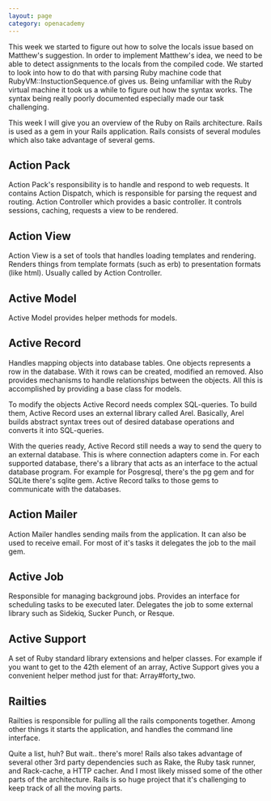 ```yaml
---
layout: page
category: openacademy
---
```

This week we started to figure out how to solve the locals issue based on Matthew's suggestion. In order to implement Matthew's idea, we need to be able to detect assignments to the locals from the compiled code. We started to look into how to do that with parsing Ruby machine code that RubyVM::InstuctionSequence.of gives us. Being unfamiliar with the Ruby virtual machine it took us a while to figure out how the syntax works. The syntax being really poorly documented especially made our task challenging.

This week I will give you an overview of the Ruby on Rails architecture. Rails is used as a gem in your Rails application. Rails consists of several modules which also take advantage of several gems.

## Action Pack

Action Pack's responsibility is to handle and respond to web requests. It contains Action Dispatch, which is responsible for parsing the request and routing. Action Controller which provides a basic controller. It controls sessions, caching, requests a view to be rendered.

## Action View

Action View is a set of tools that handles loading templates and rendering. Renders things from template formats (such as erb) to presentation formats (like html). Usually called by Action Controller.

## Active Model

Active Model provides helper methods for models.

## Active Record

Handles mapping objects into database tables. One objects represents a row in the database. With it rows can be created, modified an removed. Also provides mechanisms to handle relationships between the objects. All this is accomplished by providing a base class for models.

To modify the objects Active Record needs complex SQL-queries. To build them, Active Record uses an external library called Arel. Basically, Arel builds abstract syntax trees out of desired database operations and converts it into SQL-queries.

With the queries ready, Active Record still needs a way to send the query to an external database. This is where connection adapters come in. For each supported database, there's a library that acts as an interface to the actual database program. For example for Posgresql, there's the pg gem and for SQLite there's sqlite gem. Active Record talks to those gems to communicate with the databases.

## Action Mailer

Action Mailer handles sending mails from the application. It can also be used to receive email. For most of it's tasks it delegates the job to the mail gem.

## Active Job

Responsible for managing background jobs. Provides an interface for scheduling tasks to be executed later. Delegates the job to some external library such as Sidekiq, Sucker Punch, or Resque.

## Active Support

A set of Ruby standard library extensions and helper classes. For example if you want to get to the 42th element of an array, Active Support gives you a convenient helper method just for that: Array#forty_two.

## Railties

Railties is responsible for pulling all the rails components together. Among other things it starts the application, and handles the command line interface.

Quite a list, huh? But wait.. there's more! Rails also takes advantage of several other 3rd party dependencies such as Rake, the Ruby task runner, and Rack-cache, a HTTP cacher. And I most likely missed some of the other parts of the architecture. Rails is so huge project that it's challenging to keep track of all the moving parts.
